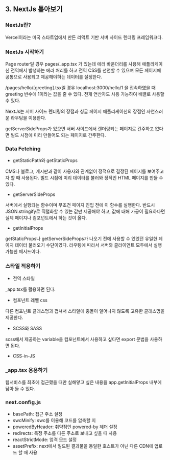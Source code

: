 ## 3. NextJs 톺아보기

### NextJs란?

Vercel이라는 미국 스타트업에서 만든 리액트 기반 서버 사이드 렌더링 프레임워크다.

### NextJs 시작하기

Page router일 경우 pages/\_app.tsx 가 있는데 에러 바운더리를 사용해 애플리케이션 전역에서 발생하는 에러 처리를 하고 전역 CSS를 선언할 수 있으며 모든 페이지에 공통으로 사용되고 제공해야하는 데이터를 설정한다.

/pages/hello/[greeting].tsx일 경우 localhost:3000/hello/1 을 접속하였을 때 greeting 뱐수에 1이라는 값을 줄 수 있다. 전개 연산자도 사용 가능하여 배열로 사용할 수 있다.

NextJs는 서버 사이드 렌더링의 장점과 싱글 페이지 애플리케이션의 장점인 자연스러운 라우팅을 이용한다.

getServerSideProps가 있으면 서버 사이드에서 렌더링되는 페이지로 간주하고 없다면 빌드 시점에 미리 만들어도 되는 페이지로 간주한다.

### Data Fetching

- getStaticPath와 getStaticProps

CMS나 블로그, 게시판과 같이 사용자와 관계없이 정적으로 결정된 페이지를 보여주고자 할 때 사용된다.
빌드 시점에 미리 데이터를 불러와 정적인 HTML 페이지를 만들 수 있다.

- getServerSideProps

서버에서 실행되는 함수이며 무조건 페이지 진입 전에 이 함수를 실행한다.
반드시 JSON.stringify로 직렬화할 수 있는 값만 제공해야 하고, 값에 대해 가공이 필요하다면 실제 페이지나 컴포넌트에서 하는 것이 옳다.

- getInitialProps

getStaticProps나 getServerSideProps가 나오기 전에 사용할 수 있었던 유일한 페이지 데이터 불러오기 수단이였다.
라우팅에 따라서 서버와 클라이언트 모두에서 실행 가능한 메서드이다.

### 스타일 적용하기

- 전역 스타일

\_app.tsx를 활용하면 된다.

- 컴포넌트 레벨 css

다른 컴포넌트 클래스명과 겹쳐서 스타일에 충돌이 일어나지 않도록 고유한 클래스명을 제공한다.

- SCSS와 SASS

scss에서 제공하는 variable을 컴포넌트에서 사용하고 싶다면 export 문법을 사용하면 된다.

- CSS-in-JS

### \_app.tsx 응용하기

웹서비스를 최초에 접근했을 때만 실해앟고 싶은 내용을 app.getInitialProps 내부에 담아 둘 수 있다.

### next.config.js

- basePath: 접근 주소 설정
- swcMinify: swc를 이용해 코드를 압축할 지
- poweredByHeader: 취약점인 powered-by 헤더 설정
- redirects: 특정 주소를 다른 주소로 보내고 싶을 때 사용
- reactStrictMode: 엄격 모드 설정
- assetPrefix: next에서 빌드된 결과물을 동일한 호스트가 아닌 다른 CDN에 업로드 할 때 사용
